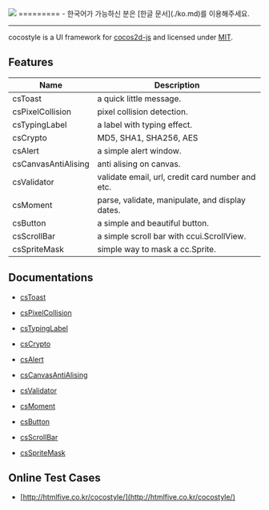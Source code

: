 <img src="https://cloud.githubusercontent.com/assets/6089788/4805736/1632b6fe-5e81-11e4-98fb-51f3ace6a375.png"> 
=========
- 한국어가 가능하신 분은 [한글 문서](./ko.md)를 이용해주세요.

---
 
cocostyle is a UI framework for [cocos2d-js](https://github.com/cocos2d/cocos2d-js) and licensed under [MIT](./LICENSE).

## Features
|Name|Description|
|---|---|
|csToast|a quick little message.|
|csPixelCollision|pixel collision detection.|
|csTypingLabel|a label with typing effect.|
|csCrypto|MD5, SHA1, SHA256, AES|
|csAlert|a simple alert window.|
|csCanvasAntiAlising|anti alising on canvas.|
|csValidator|validate email, url, credit card number and etc.|
|csMoment|parse, validate, manipulate, and display dates.|
|csButton|a simple and beautiful button.|
|csScrollBar|a simple scroll bar with ccui.ScrollView.|
|csSpriteMask|simple way to mask a cc.Sprite.|

## Documentations

- [csToast](doc/csToast.md)

- [csPixelCollision](doc/csPixelCollision.md)

- [csTypingLabel](doc/csTypingLabel.md)

- [csCrypto](doc/csCrypto.md)

- [csAlert](doc/csAlert.md)

- [csCanvasAntiAlising](doc/csCanvasAntiAlising.md)

- [csValidator](doc/csValidator.md)

- [csMoment](doc/csMoment.md)

- [csButton](doc/csButton.md)

- [csScrollBar](doc/csScrollBar.md)

- [csSpriteMask](doc/csSpriteMask.md)

## Online Test Cases

- [http://htmlfive.co.kr/cocostyle/](http://htmlfive.co.kr/cocostyle/)
